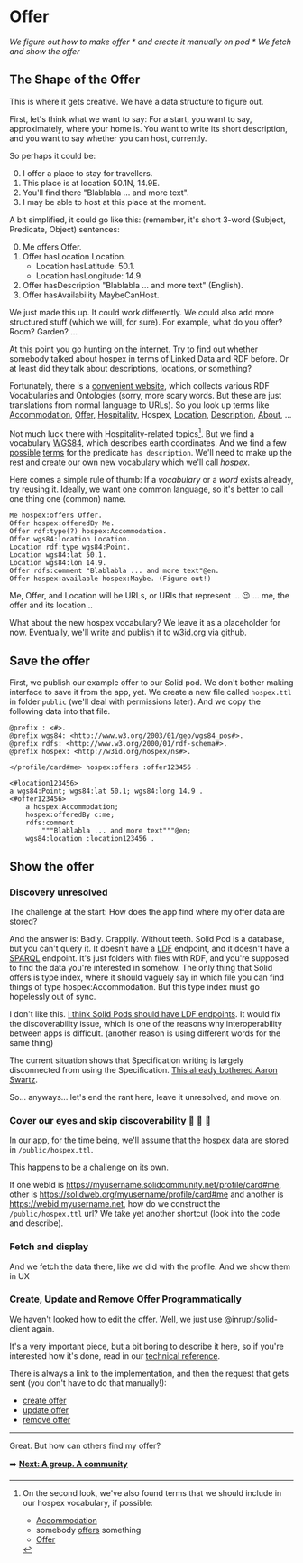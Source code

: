 # Offer

_We figure out how to make offer * and create it manually on pod * We fetch and show the offer_

## The Shape of the Offer

This is where it gets creative. We have a data structure to figure out.

First, let's think what we want to say: For a start, you want to say, approximately, where your home is. You want to write its short description, and you want to say whether you can host, currently.

So perhaps it could be:

0. I offer a place to stay for travellers.
0. This place is at location 50.1N, 14.9E.
0. You'll find there "Blablabla ... and more text".
0. I may be able to host at this place at the moment.

A bit simplified, it could go like this: (remember, it's short 3-word (Subject, Predicate, Object) sentences:

0. Me offers Offer.
1. Offer hasLocation Location.
    - Location hasLatitude: 50.1.
    - Location hasLongitude: 14.9.
2. Offer hasDescription "Blablabla ... and more text" (English).
3. Offer hasAvailability MaybeCanHost.

We just made this up. It could work differently. We could also add more structured stuff (which we will, for sure). For example, what do you offer? Room? Garden? ...

At this point you go hunting on the internet. Try to find out whether somebody talked about hospex in terms of Linked Data and RDF before. Or at least did they talk about descriptions, locations, or something?

Fortunately, there is a [convenient website](https://lov.linkeddata.es), which collects various RDF Vocabularies and Ontologies (sorry, more scary words. But these are just translations from normal language to URLs). So you look up terms like [Accommodation](https://lov.linkeddata.es/dataset/lov/terms?q=accommodation), [Offer](https://lov.linkeddata.es/dataset/lov/terms?q=offer), [Hospitality](https://lov.linkeddata.es/dataset/lov/terms?q=hospitality), Hospex, [Location](https://lov.linkeddata.es), [Description](https://lov.linkeddata.es/dataset/lov/terms?q=description), [About](https://lov.linkeddata.es/dataset/lov/terms?q=about), ...

Not much luck there with Hospitality-related topics[^hospex-update]. But we find a vocabulary [WGS84](http://www.w3.org/2003/01/geo/wgs84_pos), which describes earth coordinates. And we find a few [possible](http://purl.org/dc/terms/description) [terms](http://www.w3.org/2000/01/rdf-schema#comment) for the predicate `has description`. We'll need to make up the rest and create our own new vocabulary which we'll call _hospex_.

[^hospex-update]:
    On the second look, we've also found terms that we should include in our hospex vocabulary, if possible:
    - [Accommodation](https://schema.org/Accommodation)
    - somebody [offers](http://purl.org/goodrelations/v1#offers) something
    - [Offer](https://schema.org/Offer)

Here comes a simple rule of thumb: If a _vocabulary_ or a _word_ exists already, try reusing it. Ideally, we want one common language, so it's better to call one thing one (common) name.

```
Me hospex:offers Offer.
Offer hospex:offeredBy Me.
Offer rdf:type(?) hospex:Accommodation.
Offer wgs84:location Location.
Location rdf:type wgs84:Point.
Location wgs84:lat 50.1.
Location wgs84:lon 14.9.
Offer rdfs:comment "Blablabla ... and more text"@en.
Offer hospex:available hospex:Maybe. (Figure out!)
```

Me, Offer, and Location will be URLs, or URIs that represent ... :wink: ... me, the offer and its location...

What about the new hospex vocabulary? We leave it as a placeholder for now. Eventually, we'll write and [publish it](http://w3id.org/hospex/ns) to [w3id.org](https://w3id.org/) via [github](https://github.com/perma-id/w3id.org/pull/2397).


## Save the offer

First, we publish our example offer to our Solid pod. We don't bother making interface to save it from the app, yet. We create a new file called `hospex.ttl` in folder `public` (we'll deal with permissions later). And we copy the following data into that file.

```turtle
@prefix : <#>.
@prefix wgs84: <http://www.w3.org/2003/01/geo/wgs84_pos#>.
@prefix rdfs: <http://www.w3.org/2000/01/rdf-schema#>.
@prefix hospex: <http://w3id.org/hospex/ns#>.

</profile/card#me> hospex:offers :offer123456 .

<#location123456>
a wgs84:Point; wgs84:lat 50.1; wgs84:long 14.9 .
<#offer123456>
    a hospex:Accommodation;
    hospex:offeredBy c:me;
    rdfs:comment
        """Blablabla ... and more text"""@en;
    wgs84:location :location123456 .
```


## Show the offer

### Discovery unresolved

The challenge at the start: How does the app find where my offer data are stored?

And the answer is: Badly. Crappily. Without teeth. Solid Pod is a database, but you can't query it. It doesn't have a [LDF](https://linkeddatafragments.org/) endpoint, and it doesn't have a [SPARQL](https://www.w3.org/TR/sparql11-query/) endpoint. It's just folders with files with RDF, and you're supposed to find the data you're interested in somehow. The only thing that Solid offers is type index, where it should vaguely say in which file you can find things of type hospex:Accommodation. But this type index must go hopelessly out of sync.

I don't like this. [I think Solid Pods should have LDF endpoints](https://mrkvon.org/blog/solid-i-want/). It would fix the discoverability issue, which is one of the reasons why interoperability between apps is difficult. (another reason is using different words for the same thing)

The current situation shows that Specification writing is largely disconnected from using the Specification. [This already bothered Aaron Swartz](https://en.wikisource.org/wiki/A_Programmable_Web/Chapter_1#pagenumber_3).

So... anyways... let's end the rant here, leave it unresolved, and move on.

### Cover our eyes and skip discoverability :see_no_evil: :hear_no_evil: :speak_no_evil:

In our app, for the time being, we'll assume that the hospex data are stored in `/public/hospex.ttl`.

This happens to be a challenge on its own.

If one webId is https://myusername.solidcommunity.net/profile/card#me, other is https://solidweb.org/myusername/profile/card#me and another is https://webid.myusername.net, how do we construct the `/public/hospex.ttl` url? We take yet another shortcut (look into the code and describe).

### Fetch and display

And we fetch the data there, like we did with the profile. And we show them in UX


### Create, Update and Remove Offer Programmatically

We haven't looked how to edit the offer. Well, we just use @inrupt/solid-client again.

It's a very important piece, but a bit boring to describe it here, so if you're interested how it's done, read in our [technical reference](./reference.md).

There is always a link to the implementation, and then the request that gets sent (you don't have to do that manually!):

- [create offer](./reference.md#create-offer)
- [update offer](./reference.md#update-offer)
- [remove offer](./reference.md#remove-offer)

---

Great. But how can others find my offer?


:arrow_right: **[Next: A group. A community](group-community.md)**
